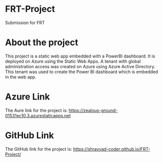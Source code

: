 # FRT-Project
Submission for FRT
# About the project
This project is a static web app embedded with a PowerBI dashboard. It is deployed on Azure using the Static Web Apps.
A tenant with global administration access was created on Azure using Azure Active Directory. This tenant was used to create the Power BI dashboard which is embedded in the web app.

# Azure Link
The Aure link for the project is: https://zealous-ground-01531ec10.3.azurestaticapps.net

# GitHub Link
The GitHub link for the project is: https://shravyad-coder.github.io/FRT-Project/
